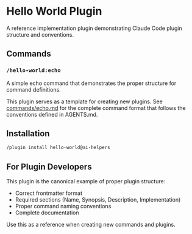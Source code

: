 # Hello World Plugin

A reference implementation plugin demonstrating Claude Code plugin structure and conventions.

## Commands

### `/hello-world:echo`

A simple echo command that demonstrates the proper structure for command definitions.

This plugin serves as a template for creating new plugins. See [commands/echo.md](commands/echo.md) for the complete command format that follows the conventions defined in AGENTS.md.

## Installation

```bash
/plugin install hello-world@ai-helpers
```

## For Plugin Developers

This plugin is the canonical example of proper plugin structure:
- Correct frontmatter format
- Required sections (Name, Synopsis, Description, Implementation)
- Proper command naming conventions
- Complete documentation

Use this as a reference when creating new commands and plugins.


